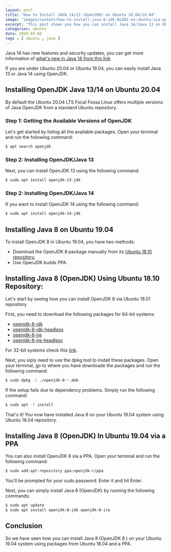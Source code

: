 ```yaml
---
layout: post
title: "How to Install JAVA 14/13 (OpenJDK) on Ubuntu 20.04/19.04"
image: "images/content/how-to-install-java-8-jdk-8u101-on-ubuntu-via-ppa/titleimage.png"
excerpt: "This post shows you how you can install Java 14/Java 13 on Ubuntu 19.04/Ubuntu 20.04"
categories: ubuntu
date: 2020-03-02
tags : [ ubuntu , java ] 
---
```



Java 14 has new features and security updates, you can get more information of [what's new in Java 14 from this link](http://www.oracle.com/technetwork/java/javase/8-whats-new-2157071.html)


If you are under Ubuntu 20.04 or Ubuntu 19.04, you can easily install Java 13 or Java 14 using OpenJDK.

## Installing OpenJDK Java 13/14 on Ubuntu 20.04

By default the Ubuntu 20.04 LTS Focal Fossa Linux offers multiple versions of Java OpenJDK from a standard Ubuntu repository.

### Step 1: Getting the Available Versions of OpenJDK

Let's get started by listing all the available packages. Open your terminal and run the following command:

```bash
$ apt search openjdk
```

### Step 2: Installing OpenJDK/Java 13


Next, you can install OpenJDK 13 using the following command:

```bash
$ sudo apt install openjdk-13-jdk
```

### Step 2: Installing OpenJDK/Java 14

If you want to install OpenJDK 14 using the following command:


```bash
$ sudo apt install openjdk-14-jdk
```


## Installing Java 8 on Ubuntu 19.04

To install OpenJDK 8 in Ubuntu 19.04, you have two methods:

- Download the OpenJDK 8 package manually from its [Ubuntu 18.10 repository](http://security.ubuntu.com/ubuntu/pool/universe/o/openjdk-8/), 
- Use OpenJDK builds PPA.


## Installing  Java 8 (OpenJDK) Using Ubuntu 18.10 Repository:

Let's start by seeing how you can install OpenJDK 8 via Ubuntu 18.01 repository

First, you need to download the following packages for 64-bit systems:

- [openjdk-8-jdk](http://security.ubuntu.com/ubuntu/pool/universe/o/openjdk-8/openjdk-8-jdk_8u191-b12-2ubuntu0.18.10.1_amd64.deb)
- [openjdk-8-jdk-headless](http://security.ubuntu.com/ubuntu/pool/universe/o/openjdk-8/openjdk-8-jdk-headless_8u191-b12-2ubuntu0.18.10.1_amd64.deb)
- [openjdk-8-jre](http://security.ubuntu.com/ubuntu/pool/universe/o/openjdk-8/openjdk-8-jre_8u191-b12-2ubuntu0.18.10.1_amd64.deb)
- [openjdk-8-jre-headless](http://security.ubuntu.com/ubuntu/pool/universe/o/openjdk-8/openjdk-8-jre-headless_8u191-b12-2ubuntu0.18.10.1_amd64.deb)

For 32-bit systems check this [link](http://security.ubuntu.com/ubuntu/pool/universe/o/openjdk-8/).

Next, you siply need to use the dpkg tool to install these packages. Open your terminal, go to where you have downloade the packages and run the following command:

```bash
$ sudo dpkg -i ./openjdk-8-*.deb
```

If the setup fails due to dependency problems. Simply run the following command:

```bash
$ sudo apt -f install
```

That's it! You now have installed Java 8 on your Ubuntu 19.04 system using Ubuntu 18.04 repository.

## Installing Java 8 (OpenJDK) In Ubuntu 19.04 via a PPA

You can also install OpenJDK 8 via a PPA. Open your terminal and run the following command:

```bash
$ sudo add-apt-repository ppa:openjdk-r/ppa
```

You'll be prompted for your sudo password. Enter it and hit Enter.

Next, you can simply install Java 8 (OpenJDK) by running the following commands:

```bash
$ sudo apt update
$ sudo apt install openjdk-8-jdk openjdk-8-jre
```

## Conclusion

So we have seen how you can install Java 8 (OpenJDK 8 ) on your Ubuntu 19.04 system using packages from Ubuntu 18.04 and a PPA.



